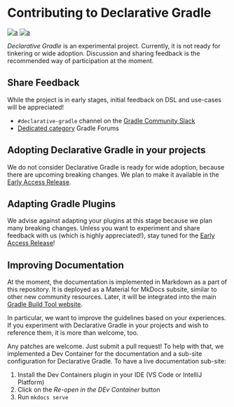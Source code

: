# Contributing to Declarative Gradle

[![a](https://img.shields.io/badge/slack-%23declarative_gradle-brightgreen?style=flat&logo=slack)](https://gradle.org/slack-invite)
[![a](https://img.shields.io/badge/Roadmap-Public-brightgreen?style=flat)](../ROADMAP.md)

_Declarative Gradle_ is an experimental project.
Currently, it is not ready for tinkering or wide adoption.
Discussion and sharing feedback is the recommended way of participation at the moment.

## Share Feedback

While the project is in early stages,
initial feedback on DSL and use-cases will be appreciated!

- `#declarative-gradle` channel on the [Gradle Community Slack](https://gradle.org/slack-invite)
- [Dedicated category](https://discuss.gradle.org/c/help-discuss/declarative-gradle/38) Gradle Forums

## Adopting Declarative Gradle in your projects

We do not consider Declarative Gradle is ready for wide adoption,
because there are upcoming breaking changes.
We plan to make it available in the [Early Access Release](../ROADMAP.md).

## Adapting Gradle Plugins

We advise against adapting your plugins at this stage
because we plan many breaking changes.
Unless you want to experiment and share feedback with us (which is highly appreciated!),
stay tuned for the [Early Access Release](../ROADMAP.md)!

## Improving Documentation

At the moment, the documentation is implemented in Markdown as a part of this repository.
It is deployed as a Material for MkDocs subsite,
similar to other new community resources.
Later, it will be integrated into the main [Gradle Build Tool website](https://gradle.org/).

In particular, we want to improve the guidelines based on your experiences.
If you experiment with Declarative Gradle in your projects and wish to reference them,
it is more than welcome, too.

Any patches are welcome. Just submit a pull request!
To help with that, we implemented a Dev Container for the documentation
and a sub-site configuration for Declarative Gradle.
To have a live documentation sub-site:

1. Install the Dev Containers plugin in your IDE (VS Code or IntelliJ Platform)
2. Click on the _Re-open in the DEv Container_ button
3. Run `mkdocs serve`
